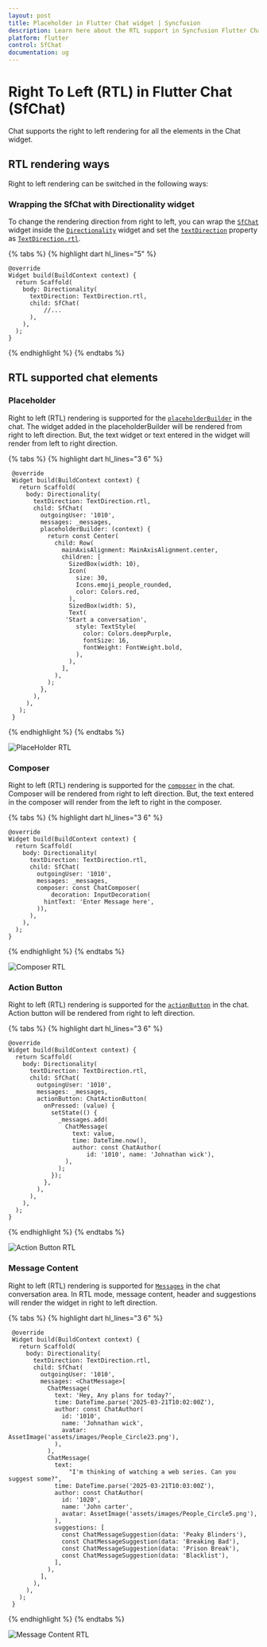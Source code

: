 ```yaml
---
layout: post
title: Placeholder in Flutter Chat widget | Syncfusion
description: Learn here about the RTL support in Syncfusion Flutter Chat (SfChat) widget and more.
platform: flutter
control: SfChat
documentation: ug
---
```



# Right To Left (RTL) in Flutter Chat (SfChat)


Chat supports the right to left rendering for all the elements in the Chat widget. 

## RTL rendering ways

Right to left rendering can be switched in the following ways:

### Wrapping the SfChat with Directionality widget

To change the rendering direction from right to left, you can wrap the [`SfChat`](https://pub.dev/documentation/syncfusion_flutter_chat/latest/chat/SfChat-class.html) widget inside the [`Directionality`](https://api.flutter.dev/flutter/widgets/Directionality-class.html) widget and set the [`textDirection`](https://api.flutter.dev/flutter/widgets/Directionality/textDirection.html) property as [`TextDirection.rtl`](https://api.flutter.dev/flutter/dart-ui/TextDirection.html).

{% tabs %}
{% highlight dart hl_lines="5" %}

    @override
    Widget build(BuildContext context) {
      return Scaffold(
        body: Directionality(
          textDirection: TextDirection.rtl,
          child: SfChat(
              //...
          ),
        ),
      );
    }

{% endhighlight %}
{% endtabs %}


## RTL supported chat elements

### Placeholder

Right to left (RTL) rendering is supported for the [`placeholderBuilder`](https://pub.dev/documentation/syncfusion_flutter_chat/latest/assist_view/SfAIAssistView/placeholderBuilder.html) in the chat. The widget added in the placeholderBuilder will be rendered from right to left direction. But, the text widget or text entered in the widget will render from left to right direction.

{% tabs %}
{% highlight dart hl_lines="3 6" %}

     @override
     Widget build(BuildContext context) {
       return Scaffold(
         body: Directionality(
           textDirection: TextDirection.rtl,
           child: SfChat(
             outgoingUser: '1010',
             messages: _messages,
             placeholderBuilder: (context) {
               return const Center(
                 child: Row(
                   mainAxisAlignment: MainAxisAlignment.center,
                   children: [
                     SizedBox(width: 10),
                     Icon(
                       size: 30,
                       Icons.emoji_people_rounded,
                       color: Colors.red,
                     ),
                     SizedBox(width: 5),
                     Text(
                    'Start a conversation',
                       style: TextStyle(
                         color: Colors.deepPurple,
                         fontSize: 16,
                         fontWeight: FontWeight.bold,
                       ),
                     ),
                   ],
                 ),
               );
             },
           ),
         ),
       );
     } 

{% endhighlight %}
{% endtabs %}


![PlaceHolder RTL](images/rtl/placeholder_rtl.png)

### Composer

Right to left (RTL) rendering is supported for the [`composer`](https://pub.dev/documentation/syncfusion_flutter_chat/latest/chat/SfChat/composer.html) in the chat. Composer will be rendered from right to left direction. But, the text entered in the composer will render from the left to right in the composer.

{% tabs %}
{% highlight dart hl_lines="3 6" %}

    @override
    Widget build(BuildContext context) {
      return Scaffold(
        body: Directionality(
          textDirection: TextDirection.rtl,
          child: SfChat(
            outgoingUser: '1010',
            messages: _messages,
            composer: const ChatComposer(
                decoration: InputDecoration(
              hintText: 'Enter Message here',
            )),
          ),
        ),
      );
    }  

{% endhighlight %}
{% endtabs %}


![Composer RTL](images/rtl/composer_rtl.png)


### Action Button

Right to left (RTL) rendering is supported for the [`actionButton`](https://pub.dev/documentation/syncfusion_flutter_chat/latest/chat/SfChat/actionButton.html) in the chat. Action button will be rendered from right to left direction.

{% tabs %}
{% highlight dart hl_lines="3 6" %}

    @override
    Widget build(BuildContext context) {
      return Scaffold(
        body: Directionality(
          textDirection: TextDirection.rtl,
          child: SfChat(
            outgoingUser: '1010',
            messages: _messages,
            actionButton: ChatActionButton(
              onPressed: (value) {
                setState(() {
                  _messages.add(
                    ChatMessage(
                      text: value,
                      time: DateTime.now(),
                      author: const ChatAuthor(
                          id: '1010', name: 'Johnathan wick'),
                    ),
                  );
                });
              },
            ),
          ),
        ),
      );
    }  

{% endhighlight %}
{% endtabs %}

![Action Button RTL](images/rtl/action_button_rtl.gif)


### Message Content

Right to left (RTL) rendering is supported for [`Messages`](https://pub.dev/documentation/syncfusion_flutter_chat/latest/chat/ChatMessage-class.html) in the chat conversation area. In RTL mode, message content, header and suggestions will render the widget in right to left direction. 

{% tabs %}
{% highlight dart hl_lines="3 6" %}

     @override
     Widget build(BuildContext context) {
       return Scaffold(
         body: Directionality(
           textDirection: TextDirection.rtl,
           child: SfChat(
             outgoingUser: '1010',
             messages: <ChatMessage>[
               ChatMessage(
                 text: 'Hey, Any plans for today?',
                 time: DateTime.parse('2025-03-21T10:02:00Z'),
                 author: const ChatAuthor(
                   id: '1010',
                   name: 'Johnathan wick',
                   avatar: AssetImage('assets/images/People_Circle23.png'),
                 ),
               ),
               ChatMessage(
                 text:
                     "I'm thinking of watching a web series. Can you suggest some?",
                 time: DateTime.parse('2025-03-21T10:03:00Z'),
                 author: const ChatAuthor(
                   id: '1020',
                   name: 'John carter',
                   avatar: AssetImage('assets/images/People_Circle5.png'),
                 ),
                 suggestions: [
                   const ChatMessageSuggestion(data: 'Peaky Blinders'),
                   const ChatMessageSuggestion(data: 'Breaking Bad'),
                   const ChatMessageSuggestion(data: 'Prison Break'),
                   const ChatMessageSuggestion(data: 'Blacklist'),
                 ],
               ),
             ],
           ),
         ),
       );
     }

{% endhighlight %}
{% endtabs %}

![Message Content RTL](images/rtl/message_content_rtl.png)
